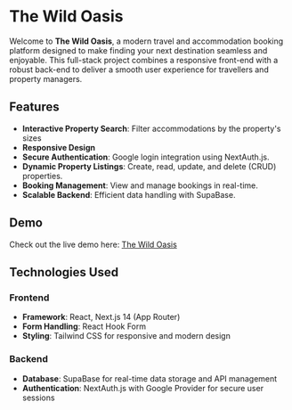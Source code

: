 # The Wild Oasis

Welcome to **The Wild Oasis**, a modern travel and accommodation booking platform designed to make finding your next destination seamless and enjoyable. This full-stack project combines a responsive front-end with a robust back-end to deliver a smooth user experience for travellers and property managers.

## Features

- **Interactive Property Search**: Filter accommodations by the property's sizes
- **Responsive Design**
- **Secure Authentication**: Google login integration using NextAuth.js.
- **Dynamic Property Listings**: Create, read, update, and delete (CRUD) properties.
- **Booking Management**: View and manage bookings in real-time.
- **Scalable Backend**: Efficient data handling with SupaBase.

## Demo

Check out the live demo here: [The Wild Oasis](https://the-wild-oasis-dempsey.vercel.app/)

## Technologies Used

### Frontend
- **Framework**: React, Next.js 14 (App Router)
- **Form Handling**: React Hook Form
- **Styling**: Tailwind CSS for responsive and modern design

### Backend
- **Database**: SupaBase for real-time data storage and API management
- **Authentication**: NextAuth.js with Google Provider for secure user sessions
